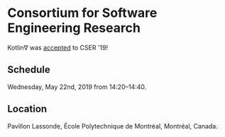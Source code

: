 # Consortium for Software Engineering Research

Kotlin∇ was [accepted](https://www.cser.ca/2019s/#theprogram) to CSER '19! 

## Schedule

Wednesday, May 22nd, 2019 from 14:20–14:40.

## Location

Pavillon Lassonde, École Polytechnique de Montréal, Montréal, Canada.